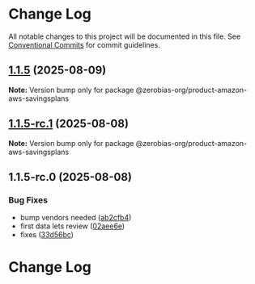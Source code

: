 # Change Log

All notable changes to this project will be documented in this file.
See [Conventional Commits](https://conventionalcommits.org) for commit guidelines.

## [1.1.5](https://github.com/zerobias-org/product/compare/@zerobias-org/product-amazon-aws-savingsplans@1.1.5-rc.1...@zerobias-org/product-amazon-aws-savingsplans@1.1.5) (2025-08-09)

**Note:** Version bump only for package @zerobias-org/product-amazon-aws-savingsplans





## [1.1.5-rc.1](https://github.com/zerobias-org/product/compare/@zerobias-org/product-amazon-aws-savingsplans@1.1.5-rc.0...@zerobias-org/product-amazon-aws-savingsplans@1.1.5-rc.1) (2025-08-08)

**Note:** Version bump only for package @zerobias-org/product-amazon-aws-savingsplans





## 1.1.5-rc.0 (2025-08-08)


### Bug Fixes

* bump vendors needed ([ab2cfb4](https://github.com/zerobias-org/product/commit/ab2cfb4a9cf2e3008e08b068f98011fec096c932))
* first data lets review ([02aee6e](https://github.com/zerobias-org/product/commit/02aee6e8c4f11675de7c63a00f4c8254a67a4dd7))
* fixes ([33d56bc](https://github.com/zerobias-org/product/commit/33d56bcaedf3fa5e3939a33c0fb57eda53539d05))





# Change Log

